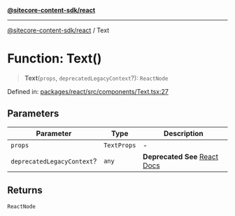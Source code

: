[**@sitecore-content-sdk/react**](../README.md)

***

[@sitecore-content-sdk/react](../README.md) / Text

# Function: Text()

> **Text**(`props`, `deprecatedLegacyContext`?): `ReactNode`

Defined in: [packages/react/src/components/Text.tsx:27](https://github.com/Sitecore/xmc-jss-dev/blob/9f11d51024ae44bd51bebc8f1ec4b1146771174b/packages/react/src/components/Text.tsx#L27)

## Parameters

| Parameter | Type | Description |
| ------ | ------ | ------ |
| `props` | `TextProps` | - |
| `deprecatedLegacyContext`? | `any` | **Deprecated** **See** [React Docs](https://legacy.reactjs.org/docs/legacy-context.html#referencing-context-in-lifecycle-methods) |

## Returns

`ReactNode`
